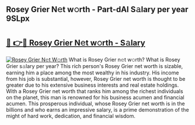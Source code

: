 ## Rosey Grier N𝚎t w𝚘rth - Part-dAI S𝚊lary per year 9SLpx

# <h2><a href="http://gc28cjz.nevu.top/?p=Rosey+Grier">🔗 👉🔴 Rosey Grier N𝚎t w𝚘rth - S𝚊lary</a></h2>

[![Rosey Grier N𝚎t W𝚘rth](https://i.imgur.com/Oavwk0R.jpeg)](http://gc28cjz.nevu.top/?p=Rosey+Grier)
What is Rosey Grier n𝚎t w𝚘rth? What is Rosey Grier s𝚊lary per year?
This rich person's Rosey Grier net worth is sizable, earning him a place among the most wealthy in his industry. His income from his job is substantial, however, Rosey Grier net worth is thought to be greater due to his extensive business interests and real estate holdings. With a Rosey Grier net worth that ranks him among the richest individuals on the planet, this man is renowned for his business acumen and financial acumen. This prosperous individual, whose Rosey Grier net worth is in the billions and who earns an impressive salary, is a prime demonstration of the might of hard work, dedication, and financial wisdom.
